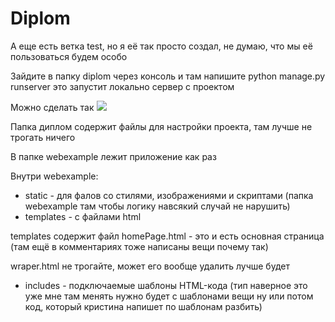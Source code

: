 # Diplom
А еще есть ветка test, но я её так просто создал, не думаю, что мы её пользоваться будем особо

Зайдите в папку diplom через консоль и там напишите python manage.py runserver это запустит локально сервер с проектом

Можно сделать так
![](https://puu.sh/FGxlF/7125a3c4bf.png)

Папка диплом содержит файлы для настройки проекта, там лучше не трогать ничего

В папке webexample лежит приложение как раз

Внутри webexample:
* static - для фалов со стилями, изображениями и скриптами (папка webexample там чтобы логику навсякий случай не нарушить)
* templates - с файлами html

templates содержит файл homePage.html - это и есть основная страница (там ещё в комментариях тоже написаны вещи почему так)

wraper.html не трогайте, может его вообще удалить лучше будет

* includes - подключаемые шаблоны  HTML-кода (тип наверное это уже мне там менять нужно будет с шаблонами вещи ну или потом код, который кристина напишет по шаблонам разбить)
